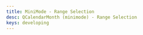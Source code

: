 ```yaml
---
title: MiniMode - Range Selection
desc: QCalendarMonth (minimode) - Range Selection
keys: developing
---
```


<example-viewer
  title="Range Selection"
  file="MiniModeSelection"
  codepen-title="QCalendarMonth (mini-mode)"
/>
